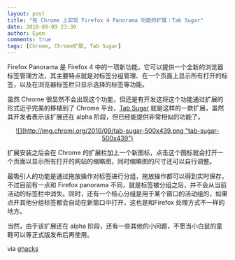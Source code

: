 ```yaml
---
layout: post
title: "在 Chrome 上实现 Firefox 4 Panorama 功能的扩展：Tab Sugar"
date: 2010-09-09 23:30
author: Eyon
comments: true
tags: [Chrome, Chrome扩展, Tab Sugar]
---
```

Firefox Panorama 是 Firefox 4 中的一项新功能，它可以提供一个全新的浏览器标签管理方法，其主要特点就是对标签分组管理、在一个页面上显示所有打开的标签，以及在浏览器标签栏只显示选择的标签等功能。

虽然 Chrome 很显然不会出现这个功能，但还是有开发这将这个功能通过扩展的形式近乎完美的移植到了 Chrome 平台，[Tab Sugar](https://chrome.google.com/extensions/detail/libokbfffpaopdjmeofdfpmlanaenaje#) 就是这样的一款扩展，虽然其开发者表示该扩展还在 alpha 阶段，但已经能提供非常相似的功能了。
<p style="text-align: center;"><a href="http://img.chromi.org/2010/09/tab-sugar-500x439.png">![](http://img.chromi.org/2010/09/tab-sugar-500x439.png "tab-sugar-500x439")</a>

扩展安装之后会在 Chrome 的扩展栏加上一个新图标，点击这个图标就会打开一个页面以显示所有打开的网站的缩略图，同时缩略图的尺寸还可以自行调整。

最吸引人的功能是通过拖放操作对标签进行分组，拖放操作都可以得到实时保存，不过目前有一点和 Firefox panorama 不同，就是标签被分组之后，并不会从当前活动的标签栏中消失。同时，还有一个核心分组是用于某个窗口的活动组的，如果点开其他分组标签都会自动在新窗口中打开，这也是和Firefox 处理方式不一样的地方。

当然，由于该扩展还在 alpha 阶段，还有一些其他的小问题，不愿当小白鼠的童鞋可以等正式版发布后再使用。

via [ghacks](http://www.ghacks.net/2010/09/09/tab-sugar-like-firefox-panorama-but-for-chrome/)
